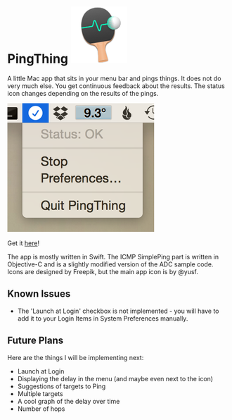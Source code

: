 PingThing ![Icon](https://raw.githubusercontent.com/huwr/pingThing/master/PingThing/Images.xcassets/AppIcon.appiconset/icon_128x128.png "PingThign icon") 
=========

A little Mac app that sits in your menu bar and pings things.  It does not do very much else.  You get continuous feedback about the results.  The status icon changes depending on the results of the pings.

![Screenshot](screenshot.png "Screenshot")

Get it [here](https://github.com/huwr/pingThing/releases)!

The app is mostly written in Swift.  The ICMP SimplePing part is written in Objective-C and is a slightly modified version of the ADC sample code.  Icons are designed by Freepik, but the main app icon is by @yusf.

Known Issues
------------

* The 'Launch at Login' checkbox is not implemented - you will have to add it to your Login Items in System Preferences manually.

Future Plans
------------

Here are the things I will be implementing next:

* Launch at Login
* Displaying the delay in the menu (and maybe even next to the icon)
* Suggestions of targets to Ping
* Multiple targets
* A cool graph of the delay over time
* Number of hops
